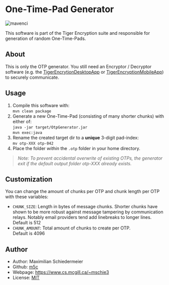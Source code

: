 # One-Time-Pad Generator

![mavenci](https://github.com/m5c/TigerEncryptionOtpGenerator/actions/workflows/maven.yml/badge.svg)

This software is part of the Tiger Encryption suite and responsible for generation of random
One-Time-Pads.

## About

This is only the OTP generator. You still need an Encryptor / Decryptor software (e.g. the [TigerEncrytionDesktopApp](...) or [TigerEncryptionMobileApp](...)) to securely communicate.

## Usage

 1) Compile this software with:  
```mvn clean package```
 2) Generate a new One-Time-Pad (consisting of many shorter chunks) with either of:  
```java -jar target/OtpGenerator.jar```  
```mvn exec:java```
 3) Rename the created target dir to a **unique** 3-digit pad-index:  
```mv otp-XXX otp-042```
 4) Place the folder *within* the ```.otp``` folder in your home directory.

 > *Note: To prevent accidental overwrite of existing OTPs, the generator exit if the default output folder otp-XXX already exists.*

## Customization

You can change the amount of chunks per OTP and chunk length per OTP with these variables:

 * ```CHUNK_SIZE```: Length in bytes of message chunks. Shorter chunks have shown to be more robust against message tampering by communication relays. Notably email providers tend add linebreaks to longer lines.   
Default is 512
 * ```CHUNK_AMOUNT```: Total amount of chunks to create per OTP.  
Default is 4096

## Author

* Author: Maximilian Schiedermeier
* Github: [m5c](https://github.com/m5c/)
* Webpage: https://www.cs.mcgill.ca/~mschie3
* License: [MIT](https://opensource.org/licenses/MIT)

